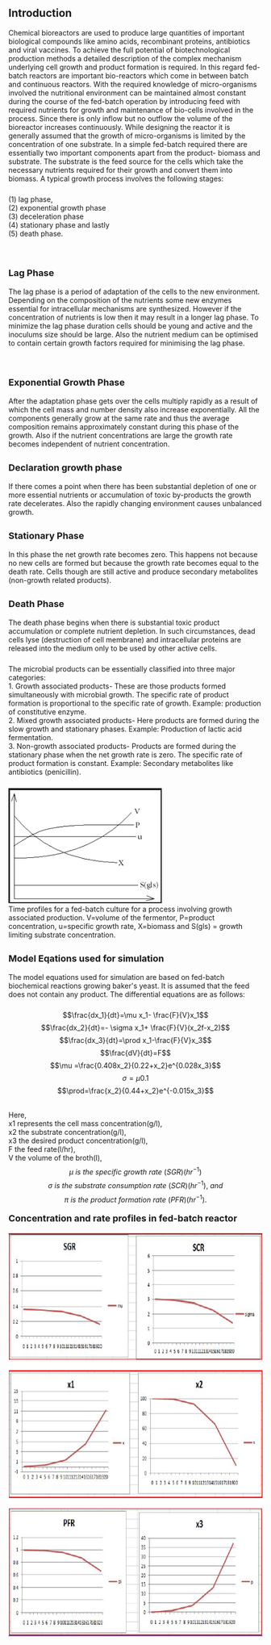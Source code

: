 ## Introduction

<p style="padding-bottom: 10px;">Chemical bioreactors are used to produce large quantities of important biological compounds like amino acids, recombinant proteins, antibiotics and viral vaccines. To achieve the full potential of biotechnological production methods a detailed description of the complex mechanism underlying cell growth and product formation is required. In this regard fed-batch reactors are important bio-reactors which come in between batch and continuous reactors. With the required knowledge of micro-organisms involved the nutritional environment can be maintained almost constant during the course of the fed-batch operation by introducing feed with required nutrients for growth and maintenance of bio-cells involved in the process. Since there is only inflow but no outflow the volume of the bioreactor increases continuously. While designing the reactor it is generally assumed that the growth of micro-organisms is limited by the concentration of one substrate. In a simple fed-batch required there are essentially two important components apart from the product- biomass and substrate. The substrate is the feed source for the cells which take the necessary nutrients required for their growth and convert them into biomass. A typical growth process involves the following stages:</p>
<p style="padding-bottom: 10px;">(1) lag phase,<br> 
(2) exponential growth phase <br>
(3) deceleration phase <br>
(4) stationary phase and lastly <br>
(5) death phase.</p><br>
<p style="text-align:left; font-size:18px; font-weight:bold;">Lag Phase</p>
<p style="padding-bottom: 10px;">The lag phase is a period of adaptation of the cells to the new environment. Depending on the composition of the nutrients some new enzymes essential for intracellular mechanisms are synthesized. However if the concentration of nutrients is low then it may result in a longer lag phase. To minimize the lag phase duration cells should be young and active and the inoculums size should be large. Also the nutrient medium can be optimised to contain certain growth factors required for minimising the lag phase.</p>
<br><p style="text-align:left; font-size:18px; font-weight:bold;">Exponential Growth Phase</p>
<p style="padding-bottom: 10px;">After the adaptation phase gets over the cells multiply rapidly as a result of which the cell mass and number density also increase exponentially. All the components generally grow at the same rate and thus the average composition remains approximately constant during this phase of the growth. Also if the nutrient concentrations are large the growth rate becomes independent of nutrient concentration.</p>
<p style="text-align:left; font-size:18px; font-weight:bold;">
Declaration growth phase
</p>
<p style="padding-bottom: 10px;">If there comes a point when there has been substantial depletion of one or more essential nutrients or accumulation of toxic by-products the growth rate decelerates. Also the rapidly changing environment causes unbalanced growth.</p>
<p style="text-align:left; font-size:18px; font-weight:bold;">Stationary Phase</p>
<p style="padding-bottom: 10px;">In this phase the net growth rate becomes zero. This happens not because no new cells are formed but because the growth rate becomes equal to the death rate. Cells though are still active and produce secondary metabolites (non-growth related products).</p>
<p style="text-align:left; font-size:18px; font-weight:bold;">Death Phase</p>
 <p style="padding-bottom: 10px;">The death phase begins when there is substantial toxic product accumulation or complete nutrient depletion. In such circumstances, dead cells lyse (destruction of cell membrane) and intracellular proteins are released into the medium only to be used by other active cells.</p>
 <p style="padding-bottom: 10px;">The microbial products can be essentially classified into three major categories:<br>
1. Growth associated products- These are those products formed simultaneously with microbial growth. The specific rate of product formation is proportional to the specific rate of growth. Example: production of constitutive enzyme.
<br>2. Mixed growth associated products- Here products are formed during the slow growth and stationary phases. Example: Production of lactic acid fermentation.
 <br>3. Non-growth associated products- Products are formed during the stationary phase when the net growth rate is zero. The specific rate of product formation is constant. Example: Secondary metabolites like antibiotics (penicillin).</p>
<p style="padding-bottom: 10px;">
<img src="images/eq1.PNG"style="width:304px;height:228px;"></img>
<br/>
Time profiles for a fed-batch culture for a process involving growth associated production. V=volume of the fermentor, P=product concentration, u=specific growth rate, X=biomass and S(gls) = growth limiting substrate concentration.
 </p>
<p style="text-align:left; font-size:18px; font-weight:bold;">Model Eqations used for simulation</p>
 <p style="padding-bottom: 10px;">
  The model equations used for simulation are based on fed-batch biochemical reactions growing baker's yeast. It is assumed that the feed does not contain any product. The differential equations are as follows:
  <br/>
  
$$\frac{dx_1}{dt}=\mu x_1- \frac{F}{V}x_1$$
$$\frac{dx_2}{dt}=- \sigma x_1+ \frac{F}{V}(x_2f-x_2)$$
$$\frac{dx_3}{dt}=\prod x_1-\frac{F}{V}x_3$$
$$\frac{dV}{dt}=F$$
 $$\mu =\frac{0.408x_2}{0.22+x_2}e^{0.028x_3}$$
$$\sigma ={\mu}{0.1}$$
$$\prod=\frac{x_2}{0.44+x_2}e^{-0.015x_3}$$
 
 <br>Here, <br>
x1 represents the cell mass concentration(g/l),<br>
x2 the substrate concentration(g/l), <br>
x3 the desired product concentration(g/l), <br>
F the feed rate(l/hr),<br>
V the volume of the broth(l),<br>
$$μ \ is \ the \ specific \ growth \ rate \ (SGR)(hr^{-1})$$
$$σ \ is \ the \ substrate \ consumption \ rate \ (SCR)(hr^{-1}), \ and$$
$$π \ is \ the \ product \ formation \ rate \ (PFR) (hr^{-1}).$$
</p>
<p style="text-align:left; font-size:18px; font-weight:bold;">Concentration and rate profiles in fed-batch reactor</p>
<p><img src="images/eq2.PNG"style="width:750px;height:800px;"></p>
</div>


 <script id="MathJax-script" async src="https://cdn.jsdelivr.net/npm/mathjax@3.2.2/es5/tex-mml-chtml.js"></script>    
 
